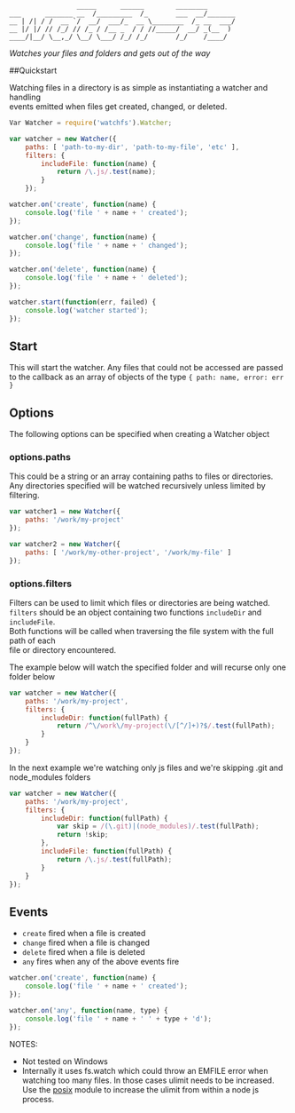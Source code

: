 ```
                 _____      ______        ________       
___      _______ __  /_________  /_       ___  __/_______
__ | /| / /  __ `/  __/  ___/_  __ \________  /_ __  ___/
__ |/ |/ // /_/ // /_ / /__ _  / / //_____/  __/ _(__  ) 
____/|__/ \__,_/ \__/ \___/ /_/ /_/       /_/    /____/  
```



*Watches your files and folders and gets out of the way*

##Quickstart

Watching files in a directory is as simple as instantiating a watcher and handling  
events emitted when files get created, changed, or deleted.

```javascript
Var Watcher = require('watchfs').Watcher;

var watcher = new Watcher({
    paths: [ 'path-to-my-dir', 'path-to-my-file', 'etc' ],
    filters: {
        includeFile: function(name) {
            return /\.js/.test(name);
        }
    });

watcher.on('create', function(name) {
    console.log('file ' + name + ' created');
});

watcher.on('change', function(name) {
    console.log('file ' + name + ' changed');
});

watcher.on('delete', function(name) {
    console.log('file ' + name + ' deleted');
});

watcher.start(function(err, failed) {
    console.log('watcher started');
});
```

## Start
This will start the watcher. Any files that could not be accessed are passed 
to the callback as an array of objects of the type ``{ path: name, error: err }``

## Options

The following options can be specified when creating a Watcher object

### options.paths

This could be a string or an array containing paths to files or directories.  
Any directories specified will be watched recursively unless limited by filtering.  

```javascript
var watcher1 = new Watcher({
    paths: '/work/my-project'
});

var watcher2 = new Watcher({
    paths: [ '/work/my-other-project', '/work/my-file' ]
});
```

### options.filters

Filters can be used to limit which files or directories are being watched.  
`filters` should be an object containing two functions `includeDir` and `includeFile`.  
Both functions will be called when traversing the file system with the full path of each  
file or directory encountered.  

The example below will watch the specified folder and will recurse only one folder below  

```javascript
var watcher = new Watcher({
    paths: '/work/my-project',
    filters: {
        includeDir: function(fullPath) {
            return /^\/work\/my-project(\/[^/]+)?$/.test(fullPath);
        }
    }
});
```

In the next example we're watching only js files and we're skipping .git and node_modules folders  

```javascript
var watcher = new Watcher({
    paths: '/work/my-project',
    filters: {
        includeDir: function(fullPath) {
            var skip = /(\.git)|(node_modules)/.test(fullPath);
            return !skip;
        },
        includeFile: function(fullPath) {
            return /\.js/.test(fullPath);
        }
    }
});
```

## Events

* `create` fired when a file is created
* `change` fired when a file is changed
* `delete` fired when a file is deleted
* `any` fires when any of the above events fire

```javascript
watcher.on('create', function(name) {
    console.log('file ' + name + ' created');
});

watcher.on('any', function(name, type) {
    console.log('file ' + name + ' ' + type + 'd');
});
```

NOTES: 
* Not tested on Windows
* Internally it uses fs.watch which could throw an EMFILE error when watching too many files. In those cases ulimit needs to be increased. Use the [posix](https://github.com/melor/node-posix) module to increase the ulimit from within a node js process.
